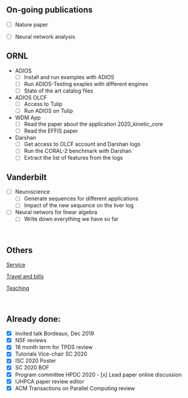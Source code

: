 ## On-going publications
  
- [ ] Nature paper
- [ ] Neural network analysis


## ORNL

- ADIOS
   - [ ] Install and run examples with ADIOS
   - [ ] Run ADIOS-Testing exaples with different engines
   - [ ] State of the art catalog files

- ADIOS OLCF
   - [ ] Access to Tulip
   - [ ] Run ADIOS on Tulip

- WDM App
   - [ ] Read the paper about the application 2020_kinetic_core
   - [ ] Read the EFFIS paper

- Darshan
   - [ ] Get access to OLCF account and Darshan logs
   - [ ] Run the CORAL-2 benchmark with Darshan
   - [ ] Extract the list of features from the logs

## Vanderbilt

- [ ] Neuroscience
   - [ ] Generate sequences for different applications
   - [ ] Impact of the new sequence on the liver log

- [ ] Neural networs for linear algebra
   - [ ] Write down everything we have so far

<br/>

## Others

[Service](service.md)

[Travel and bills](others.md)

[Teaching](teaching.md)

<br/>

## Already done:

- [x] Invited talk Bordeaux, Dec 2019
- [x] NSF reviews
- [x] 18 month term for TPDS review
- [x] Tutorials Vice-chair SC 2020
- [x] ISC 2020 Poster
- [x] SC 2020 BOF
- [x] Program committee HPDC 2020
        - [x] Lead paper online discussion
- [x] IJHPCA paper review editor
- [x] ACM Transactions on Parallel Computing review
